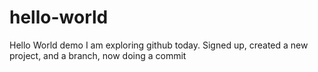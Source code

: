 # hello-world
Hello World demo
I am exploring github today. Signed up, created a new project, and a branch, now doing a commit

